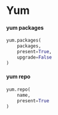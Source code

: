 # Yum

#### yum packages

```py
yum.packages(
    packages,
    present=True,
    upgrade=False
)
```

#### yum repo

```py
yum.repo(
    name,
    present=True
)
```
